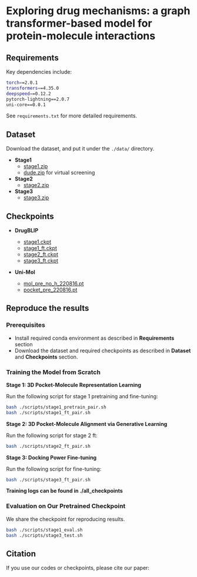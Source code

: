 # Exploring drug mechanisms: a graph transformer-based model for protein-molecule interactions




## Requirements

Key dependencies include:

```bash
torch==2.0.1
transformers==4.35.0
deepspeed==0.12.2
pytorch-lightning==2.0.7
uni-core==0.0.1
```

See `requirements.txt` for more detailed requirements.

## Dataset

 Download the dataset, and put it under the `./data/` directory.

* **Stage1**
  * [stage1.zip](https://zenodo.org/records/13777651/files/stage1.zip?download=1)
  * [dude.zip](https://zenodo.org/records/13777651/files/dude.zip?download=1) for virtual screening
* **Stage2**
  * [stage2.zip](https://zenodo.org/records/13777651/files/stage2.zip?download=1)
* **Stage3**
  * [stage3.zip](https://zenodo.org/records/13777651/files/stage3.zip?download=1)

## Checkpoints

* **DrugBLIP**
  * [stage1.ckpt](https://zenodo.org/records/13777651/files/stage1.ckpt?download=1)
  * [stage1_ft.ckpt](https://zenodo.org/records/13777651/files/stage1_ft.ckpt?download=1)
  * [stage2_ft.ckpt](https://zenodo.org/records/13777651/files/stage2_ft.ckpt?download=1)
  * [stage3_ft.ckpt](https://zenodo.org/records/13777651/files/stage3_ft.ckpt?download=1)

* **Uni-Mol**
  * [mol_pre_no_h_220816.pt](https://github.com/deepmodeling/Uni-Mol/releases/download/v0.1/mol_pre_no_h_220816.pt)
  * [pocket_pre_220816.pt](https://github.com/deepmodeling/Uni-Mol/releases/download/v0.1/pocket_pre_220816.pt)



## Reproduce the results

### Prerequisites

* Install required conda environment as described in **Requirements** section
* Download the dataset and required checkpoints as described in **Dataset** and **Checkpoints** section.

### Training the Model from Scratch

**Stage 1: 3D Pocket-Molecule Representation Learning**

Run the following script for stage 1 pretraining and fine-tuning:

```bash
bash ./scripts/stage1_pretrain_pair.sh
bash ./scripts/stage1_ft_pair.sh
```

**Stage 2: 3D Pocket-Molecule Alignment via Generative Learning**

Run the following script for stage 2 ft:

```bash
bash ./scripts/stage2_ft_pair.sh
```

**Stage 3: Docking Power Fine-tuning**

Run the following script for fine-tuning:

```bash
bash ./scripts/stage3_ft_pair.sh
```
**Training logs can be found in ./all_checkpoints**


### Evaluation on Our Pretrained Checkpoint

We share the checkpoint for reproducing results.

```bash
bash ./scripts/stage1_eval.sh
bash ./scripts/stage3_test.sh
```


## Citation

If you use our codes or checkpoints, please cite our paper:

```bib

```
